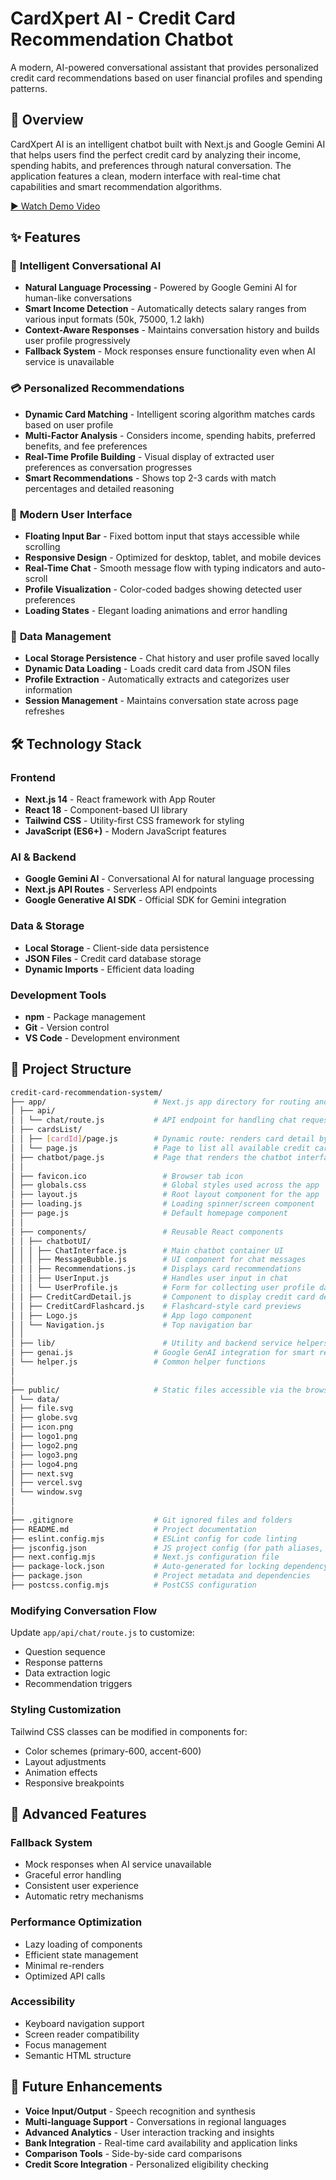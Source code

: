 # CardXpert AI - Credit Card Recommendation Chatbot

A modern, AI-powered conversational assistant that provides personalized credit card recommendations based on user financial profiles and spending patterns.

## 🎯 Overview

CardXpert AI is an intelligent chatbot built with Next.js and Google Gemini AI that helps users find the perfect credit card by analyzing their income, spending habits, and preferences through natural conversation. The application features a clean, modern interface with real-time chat capabilities and smart recommendation algorithms.

[▶️ Watch Demo Video](https://drive.google.com/uc?export=download&id=1r_xslYHw_gbQ31ioz4TrwdgpBU_bxaeN)

## ✨ Features

### 🤖 **Intelligent Conversational AI**
- **Natural Language Processing** - Powered by Google Gemini AI for human-like conversations
- **Smart Income Detection** - Automatically detects salary ranges from various input formats (50k, 75000, 1.2 lakh)
- **Context-Aware Responses** - Maintains conversation history and builds user profile progressively
- **Fallback System** - Mock responses ensure functionality even when AI service is unavailable

### 💳 **Personalized Recommendations**
- **Dynamic Card Matching** - Intelligent scoring algorithm matches cards based on user profile
- **Multi-Factor Analysis** - Considers income, spending habits, preferred benefits, and fee preferences
- **Real-Time Profile Building** - Visual display of extracted user preferences as conversation progresses
- **Smart Recommendations** - Shows top 2-3 cards with match percentages and detailed reasoning

### 🎨 **Modern User Interface**
- **Floating Input Bar** - Fixed bottom input that stays accessible while scrolling
- **Responsive Design** - Optimized for desktop, tablet, and mobile devices
- **Real-Time Chat** - Smooth message flow with typing indicators and auto-scroll
- **Profile Visualization** - Color-coded badges showing detected user preferences
- **Loading States** - Elegant loading animations and error handling

### 💾 **Data Management**
- **Local Storage Persistence** - Chat history and user profile saved locally
- **Dynamic Data Loading** - Loads credit card data from JSON files
- **Profile Extraction** - Automatically extracts and categorizes user information
- **Session Management** - Maintains conversation state across page refreshes

## 🛠️ Technology Stack

### **Frontend**
- **Next.js 14** - React framework with App Router
- **React 18** - Component-based UI library
- **Tailwind CSS** - Utility-first CSS framework for styling
- **JavaScript (ES6+)** - Modern JavaScript features

### **AI & Backend**
- **Google Gemini AI** - Conversational AI for natural language processing
- **Next.js API Routes** - Serverless API endpoints
- **Google Generative AI SDK** - Official SDK for Gemini integration

### **Data & Storage**
- **Local Storage** - Client-side data persistence
- **JSON Files** - Credit card database storage
- **Dynamic Imports** - Efficient data loading

### **Development Tools**
- **npm** - Package management
- **Git** - Version control
- **VS Code** - Development environment

## 📁 Project Structure


```bash
credit-card-recommendation-system/
├── app/                        # Next.js app directory for routing and API
│ ├── api/
│ │ └── chat/route.js           # API endpoint for handling chat requests
│ ├── cardsList/
│ │ ├── [cardId]/page.js        # Dynamic route: renders card detail by ID
│ │ └── page.js                 # Page to list all available credit cards
│ ├── chatbot/page.js           # Page that renders the chatbot interface
│ │
│ ├── favicon.ico                 # Browser tab icon
│ ├── globals.css                 # Global styles used across the app
│ ├── layout.js                   # Root layout component for the app
│ ├── loading.js                  # Loading spinner/screen component
│ ├── page.js                     # Default homepage component
│ │
│ ├── components/                 # Reusable React components
│ │ ├── chatbotUI/
│ │ │ ├── ChatInterface.js        # Main chatbot container UI
│ │ │ ├── MessageBubble.js        # UI component for chat messages
│ │ │ ├── Recommendations.js      # Displays card recommendations
│ │ │ ├── UserInput.js            # Handles user input in chat
│ │ │ └── UserProfile.js          # Form for collecting user profile data
│ │ ├── CreditCardDetail.js       # Component to display credit card details
│ │ ├── CreditCardFlashcard.js    # Flashcard-style card previews
│ │ ├── Logo.js                   # App logo component
│ │ └── Navigation.js             # Top navigation bar
│ │
│ ├── lib/                        # Utility and backend service helpers
│ ├── genai.js                  # Google GenAI integration for smart replies
│ └── helper.js                 # Common helper functions
│
│
├── public/                     # Static files accessible via the browser
│ └── data/
│ ├── file.svg
│ ├── globe.svg
│ ├── icon.png
│ ├── logo1.png
│ ├── logo2.png
│ ├── logo3.png
│ ├── logo4.png
│ ├── next.svg
│ ├── vercel.svg
│ └── window.svg 
│
│
├── .gitignore                  # Git ignored files and folders
├── README.md                   # Project documentation
├── eslint.config.mjs           # ESLint config for code linting
├── jsconfig.json               # JS project config (for path aliases, etc.)
├── next.config.mjs             # Next.js configuration file
├── package-lock.json           # Auto-generated for locking dependency versions
├── package.json                # Project metadata and dependencies
├── postcss.config.mjs          # PostCSS configuration
```

### **Modifying Conversation Flow**
Update `app/api/chat/route.js` to customize:
- Question sequence
- Response patterns
- Data extraction logic
- Recommendation triggers

### **Styling Customization**
Tailwind CSS classes can be modified in components for:
- Color schemes (primary-600, accent-600)
- Layout adjustments
- Animation effects
- Responsive breakpoints

## 🌟 Advanced Features

### **Fallback System**
- Mock responses when AI service unavailable
- Graceful error handling
- Consistent user experience
- Automatic retry mechanisms

### **Performance Optimization**
- Lazy loading of components
- Efficient state management
- Minimal re-renders
- Optimized API calls

### **Accessibility**
- Keyboard navigation support
- Screen reader compatibility
- Focus management
- Semantic HTML structure

## 🔮 Future Enhancements

- **Voice Input/Output** - Speech recognition and synthesis
- **Multi-language Support** - Conversations in regional languages
- **Advanced Analytics** - User interaction tracking and insights
- **Bank Integration** - Real-time card availability and application links
- **Comparison Tools** - Side-by-side card comparisons
- **Credit Score Integration** - Personalized eligibility checking



